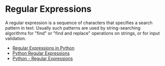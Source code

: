 # Regular Expressions

A regular expression is a sequence of characters that specifies a search pattern in text. Usually such patterns are used by string-searching algorithms for "find" or "find and replace" operations on strings, or for input validation.

- [Regular Expressions in Python](https://docs.python.org/3/library/re.html)
- [Python Regular Expressions](https://developers.google.com/edu/python/regular-expressions)
- [Python - Regular Expressions](https://www.tutorialspoint.com/python/python_reg_expressions.htm)

